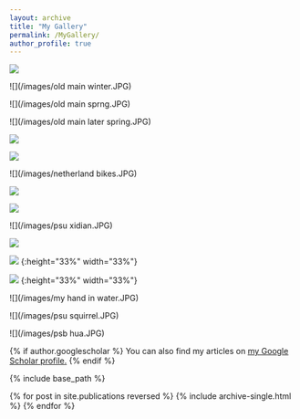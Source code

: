 ```yaml
---
layout: archive
title: "My Gallery"
permalink: /MyGallery/
author_profile: true
---
```


![](/images/atlantic.JPG) 

![](/images/old main winter.JPG)

![](/images/old main sprng.JPG)

![](/images/old main later spring.JPG)

![](/images/emodao.JPG)

![](/images/tangrenjie.JPG)

![](/images/netherland bikes.JPG)

![](/images/netherland2.JPG)

![](/images/netherland.JPG)

![](/images/psu xidian.JPG)

![](/images/star.JPG)

![](/images/monk.JPG) {:height="33%" width="33%"}

![](/images/chengdu3.JPG) {:height="33%" width="33%"}

![](/images/my hand in water.JPG)

![](/images/psu squirrel.JPG)

![](/images/psb hua.JPG)


{% if author.googlescholar %}
  You can also find my articles on <u><a href="{{author.googlescholar}}">my Google Scholar profile</a>.</u>
{% endif %}

{% include base_path %}

{% for post in site.publications reversed %}
  {% include archive-single.html %}
{% endfor %}
